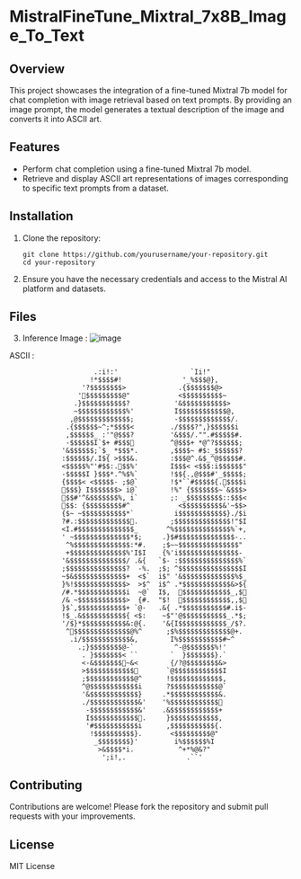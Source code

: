 # MistralFineTune_Mixtral_7x8B_Image_To_Text

## Overview

This project showcases the integration of a fine-tuned Mixtral 7b model for chat completion with image retrieval based on text prompts. By providing an image prompt, the model generates a textual description of the image and converts it into ASCII art.

## Features

- Perform chat completion using a fine-tuned Mixtral 7b model.
- Retrieve and display ASCII art representations of images corresponding to specific text prompts from a dataset.

## Installation

1. Clone the repository:
   ```
   git clone https://github.com/yourusername/your-repository.git
   cd your-repository
   ```


2. Ensure you have the necessary credentials and access to the Mistral AI platform and datasets.

## Files

3.   Inference
Image : 
![image](https://github.com/zengdard/MistralFineTune_Mixtral_7x8B_Image_To_Text/assets/61885397/d438d5d4-ad8e-4fdd-9c06-b83a57672cd0)

ASCII : 


                         .:i!:'                  `Ii!"                          
                        !*$$$$#!               '_%$$$@},                        
                      '?$$$$$$$$>             .{$$$$$$$@>                       
                     '$$$$$$$$$@"            <$$$$$$$$$$~                      
                    .}$$$$$$$$$$$?           '&$$$$$$$$$$$>                     
                    ~$$$$$$$$$$$$%'          I$$$$$$$$$$$$@,                    
                   ,@$$$$$$$$$$$$$;          -$$$$$$$$$$$$$/.                   
                  .{$$$$$$~^;*$$$$<         ./$$$$?",}$$$$$$i                   
                  ,$$$$$$_ :'"@$$$?         '&$$$/."".#$$$$$#.                  
                  -$$$$$$I`$+ #$$$         ^@$$$+ *@^?$$$$$$;                  
                 '&$$$$$$;`$_ *$$$*.        ,$$$$~ #$:_$$$$$$?                  
                 :$$$$$$/.I${ >$$$&.        :$$$@^.&$_^@$$$$$#.                 
                 <$$$$$%"'#$$:.$$%'        I$$$< <$$$:i$$$$$$"                 
                 -$$$$$I }$$$*.^%$%`        !$${.,@$$$#'_$$$$$;                 
                 {$$$$< <$$$$$- ;$@`        !$*``#$$$$${.$$$$i                 
                 $$$} I$$$$$$$> i@`        !%" {$$$$$$$~`&$$$>                 
                 $$#'^&$$$$$$$%, i`        ;: _$$$$$$$$$::$$$<                 
                 $$: {$$$$$$$$$#^            <$$$$$$$$$$&'~$$>                 
                 {$~ ~$$$$$$$$$$$*`          i$$$$$$$$$$$$}./$i                 
                 ?#.:$$$$$$$$$$$$$.        ;$$$$$$$$$$$$$$!"$I                 
                 <I.#$$$$$$$$$$$$$$_       ^%$$$$$$$$$$$$$$%`+,                 
                 ' ~$$$$$$$$$$$$$$*$;     .}$#$$$$$$$$$$$$$$-..                 
                  ^%$$$$$$$$$$$$$$:*#.    ;$~~$$$$$$$$$$$$$$$"                  
                  +$$$$$$$$$$$$$$%'I$I    {%'i$$$$$$$$$$$$$$$-                  
                 '&$$$$$$$$$$$$$$/ .&{   `$- :$$$$$$$$$$$$$$$%`                 
                 ;$$$$$$$$$$$$$$$?  -%.  ;$; ^$$$$$$$$$$$$$$$$I                 
                 ~$&$$$$$$$$$$$$$+  <$`  i$" '&$$$$$$$$$$$$$%$_                 
                 }%!$$$$$$$$$$$$$>  >$^  i$^ .*$$$$$$$$$$$$&>${                 
                 /#.*$$$$$$$$$$$$i  ~@`  I$,  $$$$$$$$$$$$_,$                 
                 /& ~$$$$$$$$$$$$>  {#.  "$!  $$$$$$$$$$$$,,$                 
                 }$`,$$$$$$$$$$$$+ `@-   .&{ .*$$$$$$$$$$$#.i$-                 
                 !$_.&$$$$$$$$$$${ <$:    ~$"'@$$$$$$$$$$$_.*$;                 
                 '/$}*$$$$$$$$$$$&:@{.    '&{I$$$$$$$$$$$$_/$?.                 
                  ^$$$$$$$$$$$$$$@%^      ;$%$$$$$$$$$$$$$@+.                  
                   .i/$$$$$$$$$$$$&,        I%$$$$$$$$$$$#~^                    
                     .;}$$$$$$$$@-`          ^-@$$$$$$$%!'                      
                      . }$$$$$$$< ``        `  }$$$$$$$}.`                      
                      <-&$$$$$$$~&<        {/?@$$$$$$$$&>                      
                      >$$$$$$$$$$$$       `@$$$$$$$$$$$$I                      
                      ;$$$$$$$$$$$$@^      !$$$$$$$$$$$$$,                      
                      ^@$$$$$$$$$$$$i      ?$$$$$$$$$$$$@`                      
                      '&$$$$$$$$$$$$}     .*$$$$$$$$$$$$&.                      
                      ./$$$$$$$$$$$$&'    '%$$$$$$$$$$$$                       
                       -$$$$$$$$$$$$&'    .&$$$$$$$$$$$$+                       
                       I$$$$$$$$$$$$.     }$$$$$$$$$$$$,                       
                       '#$$$$$$$$$$$i      ,$$$$$$$$$$${.                       
                        !$$$$$$$$$$}.       <$$$$$$$$$@"                        
                         _$$$$$$$$}'         i%$$$$$$%I                         
                          >&$$$$*i.           ^+*%@&?"                          
                           ';i!,.               .``'                            





## Contributing

Contributions are welcome! Please fork the repository and submit pull requests with your improvements.

## License

MIT License

